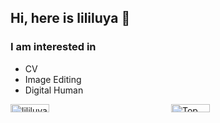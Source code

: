 <!-- <img src="https://github-readme-stats.vercel.app/api?username=lililuya&show_icons=true" alt="logo" height="160" align="right" style="margin: 5px; margin-bottom: 20px;" /> -->

## Hi, here is lililuya 👋 
### I am interested in 
- CV
- Image Editing 
- Digital Human

<!-- [![lililuya's github stats](https://github-readme-stats.vercel.app/api?username=lililuya)](https://github.com/lililuya)

[![Top Langs](https://github-readme-stats.vercel.app/api/top-langs/?username=lililuya&layout=compact)](https://github.com/lililuya) -->
<div style="display: flex; justify-content: space-between;">
    <a href="https://github.com/lililuya" style="flex: 1; margin-right: 10px;">
        <img src="https://github-readme-stats.vercel.app/api?username=lililuya" alt="lililuya's github stats" style="width: 50%;">
    </a>
    <a href="https://github.com/lililuya" style="flex: 1;">
        <img src="https://github-readme-stats.vercel.app/api/top-langs/?username=lililuya&layout=compact" alt="Top Languages" style="width: 50%;">
    </a>
</div>

